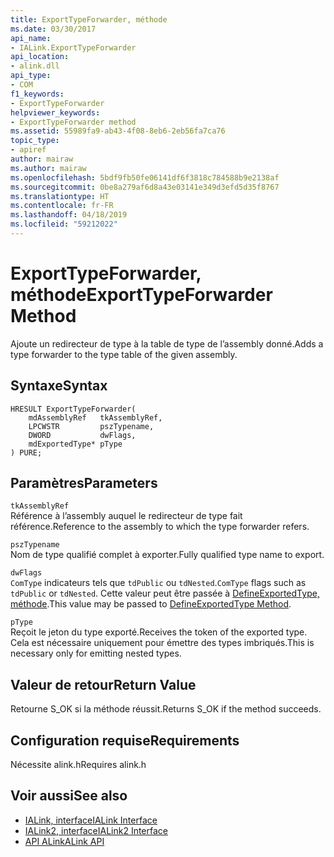 ```yaml
---
title: ExportTypeForwarder, méthode
ms.date: 03/30/2017
api_name:
- IALink.ExportTypeForwarder
api_location:
- alink.dll
api_type:
- COM
f1_keywords:
- ExportTypeForwarder
helpviewer_keywords:
- ExportTypeForwarder method
ms.assetid: 55989fa9-ab43-4f08-8eb6-2eb56fa7ca76
topic_type:
- apiref
author: mairaw
ms.author: mairaw
ms.openlocfilehash: 5bdf9fb50fe06141df6f3818c784588b9e2138af
ms.sourcegitcommit: 0be8a279af6d8a43e03141e349d3efd5d35f8767
ms.translationtype: HT
ms.contentlocale: fr-FR
ms.lasthandoff: 04/18/2019
ms.locfileid: "59212022"
---
```

# <a name="exporttypeforwarder-method"></a><span data-ttu-id="33375-102">ExportTypeForwarder, méthode</span><span class="sxs-lookup"><span data-stu-id="33375-102">ExportTypeForwarder Method</span></span>
<span data-ttu-id="33375-103">Ajoute un redirecteur de type à la table de type de l’assembly donné.</span><span class="sxs-lookup"><span data-stu-id="33375-103">Adds a type forwarder to the type table of the given assembly.</span></span>  
  
## <a name="syntax"></a><span data-ttu-id="33375-104">Syntaxe</span><span class="sxs-lookup"><span data-stu-id="33375-104">Syntax</span></span>  
  
```  
HRESULT ExportTypeForwarder(  
    mdAssemblyRef   tkAssemblyRef,  
    LPCWSTR         pszTypename,  
    DWORD           dwFlags,  
    mdExportedType* pType  
) PURE;  
```  
  
## <a name="parameters"></a><span data-ttu-id="33375-105">Paramètres</span><span class="sxs-lookup"><span data-stu-id="33375-105">Parameters</span></span>  
 `tkAssemblyRef`  
 <span data-ttu-id="33375-106">Référence à l’assembly auquel le redirecteur de type fait référence.</span><span class="sxs-lookup"><span data-stu-id="33375-106">Reference to the assembly to which the type forwarder refers.</span></span>  
  
 `pszTypename`  
 <span data-ttu-id="33375-107">Nom de type qualifié complet à exporter.</span><span class="sxs-lookup"><span data-stu-id="33375-107">Fully qualified type name to export.</span></span>  
  
 `dwFlags`  
 <span data-ttu-id="33375-108">`ComType` indicateurs tels que `tdPublic` ou `tdNested`.</span><span class="sxs-lookup"><span data-stu-id="33375-108">`ComType` flags such as `tdPublic` or `tdNested`.</span></span> <span data-ttu-id="33375-109">Cette valeur peut être passée à [DefineExportedType, méthode](../../../../docs/framework/unmanaged-api/metadata/imetadataassemblyemit-defineexportedtype-method.md).</span><span class="sxs-lookup"><span data-stu-id="33375-109">This value may be passed to [DefineExportedType Method](../../../../docs/framework/unmanaged-api/metadata/imetadataassemblyemit-defineexportedtype-method.md).</span></span>  
  
 `pType`  
 <span data-ttu-id="33375-110">Reçoit le jeton du type exporté.</span><span class="sxs-lookup"><span data-stu-id="33375-110">Receives the token of the exported type.</span></span> <span data-ttu-id="33375-111">Cela est nécessaire uniquement pour émettre des types imbriqués.</span><span class="sxs-lookup"><span data-stu-id="33375-111">This is necessary only for emitting nested types.</span></span>  
  
## <a name="return-value"></a><span data-ttu-id="33375-112">Valeur de retour</span><span class="sxs-lookup"><span data-stu-id="33375-112">Return Value</span></span>  
 <span data-ttu-id="33375-113">Retourne S_OK si la méthode réussit.</span><span class="sxs-lookup"><span data-stu-id="33375-113">Returns S_OK if the method succeeds.</span></span>  
  
## <a name="requirements"></a><span data-ttu-id="33375-114">Configuration requise</span><span class="sxs-lookup"><span data-stu-id="33375-114">Requirements</span></span>  
 <span data-ttu-id="33375-115">Nécessite alink.h</span><span class="sxs-lookup"><span data-stu-id="33375-115">Requires alink.h</span></span>  
  
## <a name="see-also"></a><span data-ttu-id="33375-116">Voir aussi</span><span class="sxs-lookup"><span data-stu-id="33375-116">See also</span></span>

- [<span data-ttu-id="33375-117">IALink, interface</span><span class="sxs-lookup"><span data-stu-id="33375-117">IALink Interface</span></span>](../../../../docs/framework/unmanaged-api/alink/ialink-interface.md)
- [<span data-ttu-id="33375-118">IALink2, interface</span><span class="sxs-lookup"><span data-stu-id="33375-118">IALink2 Interface</span></span>](../../../../docs/framework/unmanaged-api/alink/ialink2-interface.md)
- [<span data-ttu-id="33375-119">API ALink</span><span class="sxs-lookup"><span data-stu-id="33375-119">ALink API</span></span>](../../../../docs/framework/unmanaged-api/alink/index.md)
